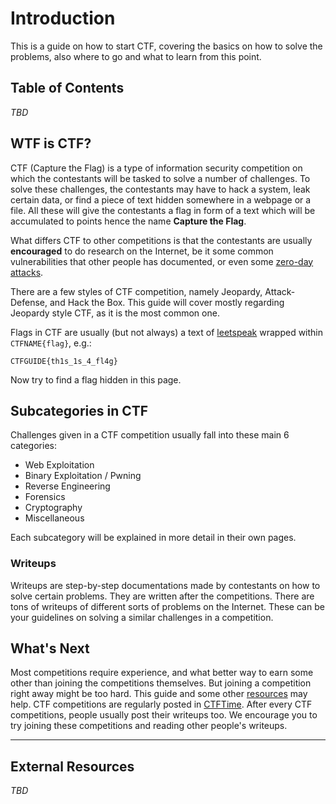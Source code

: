 # Introduction

This is a guide on how to start CTF, covering the basics on how to solve the problems, also where to go and what to learn from this point.


## Table of Contents
*TBD*


## WTF is CTF?

CTF (Capture the Flag) is a type of information security competition on which the contestants will be tasked to solve a number of challenges. To solve these challenges, the contestants may have to hack a system, leak certain data, or find a piece of text hidden somewhere in a webpage or a file. All these will give the contestants a flag in form of a text which will be accumulated to points hence the name **Capture the Flag**.

What differs CTF to other competitions is that the contestants are usually **encouraged** to do research on the Internet, be it some common vulnerabilities that other people has documented, or even some [zero-day attacks](https://www.kaspersky.com/resource-center/definitions/zero-day-exploit).

There are a few styles of CTF competition, namely Jeopardy, Attack-Defense, and Hack the Box. This guide will cover mostly regarding Jeopardy style CTF, as it is the most common one.

Flags in CTF are usually (but not always) a text of [leetspeak](https://en.wikipedia.org/wiki/Leet) wrapped within `CTFNAME{flag}`, e.g.:
```
CTFGUIDE{th1s_1s_4_fl4g}
```

Now try to find a flag hidden in this page.
<!--- You can't see me! The flag is CTFGUIDE{gr4tz_y0u_f0unD_m3} -->


## Subcategories in CTF

Challenges given in a CTF competition usually fall into these main 6 categories:
- Web Exploitation
- Binary Exploitation / Pwning
- Reverse Engineering
- Forensics
- Cryptography
- Miscellaneous

Each subcategory will be explained in more detail in their own pages.

### Writeups

Writeups are step-by-step documentations made by contestants on how to solve certain problems. They are written after the competitions. There are tons of writeups of different sorts of problems on the Internet. These can be your guidelines on solving a similar challenges in a competition.

## What's Next

Most competitions require experience, and what better way to earn some other than joining the competitions themselves. But joining a competition right away might be too hard. This guide and some other [resources](#External-Resources) may help. CTF competitions are regularly posted in [CTFTime](https://ctftime.org/). After every CTF competitions, people usually post their writeups too. We encourage you to try joining these competitions and reading other people's writeups.

---

## External Resources
*TBD*
